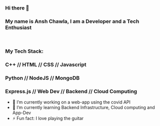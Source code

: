 ### Hi there 👋
### My name is Ansh Chawla, I am a Developer and a Tech Enthusiast

<br>

### My Tech Stack:
### C++ // HTML // CSS // Javascript
### Python // NodeJS // MongoDB
### Express.js // Web Dev // Backend // Cloud Computing


- 🔭 I’m currently working on a web-app using the covid API
- 🌱 I’m currently learning Backend Infrastructure, Cloud computing and App-Dev
- ⚡ Fun fact: I love playing the guitar 
